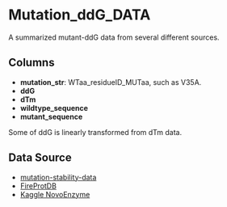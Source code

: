 # Mutation_ddG_DATA

A summarized mutant-ddG data from several different sources.

Columns
---
- __mutation_str__: WTaa_residueID_MUTaa, such as V35A.  
- __ddG__  
- __dTm__  
- __wildtype_sequence__  
- __mutant_sequence__  

Some of ddG is linearly transformed from dTm data.

Data Source
----
- [mutation-stability-data](https://github.com/JinyuanSun/mutation-stability-data)    
- [FireProtDB](https://www.kaggle.com/code/dschettler8845/novo-esp-fireprotdb-a-better-train-dataset/data)    
- [Kaggle NovoEnzyme](https://www.kaggle.com/code/cdeotte/train-data-13-000-single-point-edit-mutations/data?select=train_single_edit_mutations_v2.csv)    
